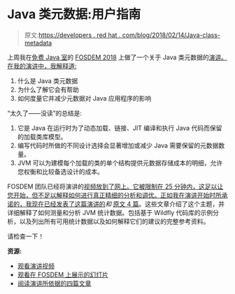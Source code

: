 # Java 类元数据:用户指南

> 原文:[https://developers . red hat . com/blog/2018/02/14/Java-class-metadata](https://developers.redhat.com/blog/2018/02/14/java-class-metadata)

上周我在[免费 Java 室](https://fosdem.org/2018/schedule/track/free_java/)的 [FOSDEM 2018](https://fosdem.org/2018/) 上做了一个关于 Java 类元数据的[演讲。在我的演讲中，我解释道:](https://fosdem.org/2018/schedule/event/class_metadata/)

1.  什么是 Java 类元数据
2.  为什么了解它会有帮助
3.  如何度量它并减少元数据对 Java 应用程序的影响

“太久了——没读”的总结是:

1.  它是 Java 在运行时为了动态加载、链接、JIT 编译和执行 Java 代码而保留的加载类库模型。
2.  编写代码时所做的不同设计选择会显著增加或减少 Java 需要保留的元数据数量。
3.  JVM 可以为建模每个加载的类的单个结构提供元数据存储成本的明细，允许您权衡和比较备选设计的成本。

FOSDEM 团队已经将演讲的[视频放到了网上。它被限制在 25 分钟内，这足以让您开始，但不足以解释如何进行真正精细的分析和调优。正如我在演讲开始时所承诺的，我现在已经发表了这篇演讲的](https://www.youtube.com/watch?v=jsJtZdYhQuE)*和* [原文 4 篇](https://github.com/adinn/fosdem2018)。这些文章介绍了这个主题，并详细解释了如何测量和分析 JVM 统计数据。包括基于 Wildfly 代码库的示例分析，以及列出所有可用统计数据以及如何解释它们的建议的完整参考资料。

请检查一下！

**资源:**

*   [观看演讲视频](https://www.youtube.com/watch?v=jsJtZdYhQuE)
*   [观看在 FOSDEM 上展示的幻灯片](https://github.com/adinn/fosdem2018/blob/master/FOSDEM2018_Metadata.pdf)
*   [阅读演讲所依据的四篇文章](https://github.com/adinn/fosdem2018)